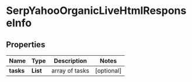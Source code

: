 # SerpYahooOrganicLiveHtmlResponseInfo


## Properties

| Name | Type | Description | Notes |
|------------ | ------------- | ------------- | -------------|
**tasks** | **List<SerpYahooOrganicLiveHtmlTaskInfo>** | array of tasks |[optional]|